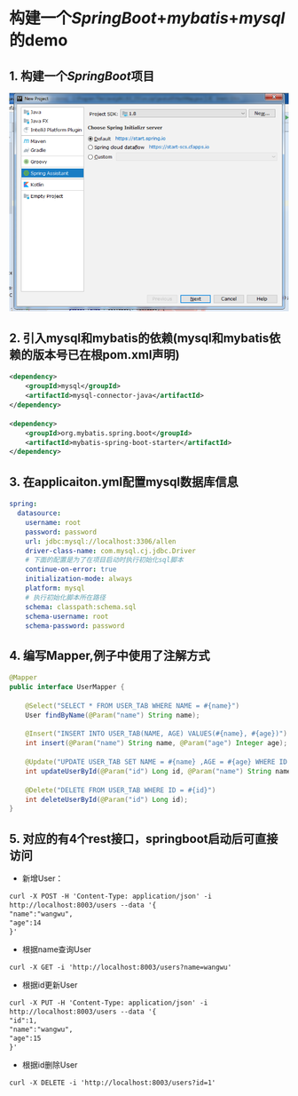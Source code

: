 # 构建一个*SpringBoot*+*mybatis*+*mysql*的demo

## 1. 构建一个*SpringBoot*项目
![SpringAssistant](src/main/resources/images/SpringAssitant.jpg)

## 2. 引入mysql和mybatis的依赖(mysql和mybatis依赖的版本号已在根pom.xml声明)
```xml
<dependency>
    <groupId>mysql</groupId>
    <artifactId>mysql-connector-java</artifactId>
</dependency>

<dependency>
    <groupId>org.mybatis.spring.boot</groupId>
    <artifactId>mybatis-spring-boot-starter</artifactId>
</dependency>
```
## 3. 在applicaiton.yml配置mysql数据库信息
```yaml
spring:
  datasource:
    username: root
    password: password
    url: jdbc:mysql://localhost:3306/allen
    driver-class-name: com.mysql.cj.jdbc.Driver
    # 下面的配置是为了在项目启动时执行初始化sql脚本
    continue-on-error: true
    initialization-mode: always
    platform: mysql
    # 执行初始化脚本所在路径
    schema: classpath:schema.sql
    schema-username: root
    schema-password: password
```
## 4. 编写Mapper,例子中使用了注解方式
```java
@Mapper
public interface UserMapper {

    @Select("SELECT * FROM USER_TAB WHERE NAME = #{name}")
    User findByName(@Param("name") String name);

    @Insert("INSERT INTO USER_TAB(NAME, AGE) VALUES(#{name}, #{age})")
    int insert(@Param("name") String name, @Param("age") Integer age);

    @Update("UPDATE USER_TAB SET NAME = #{name} ,AGE = #{age} WHERE ID = #{id}")
    int updateUserById(@Param("id") Long id, @Param("name") String name, @Param("age") Integer age);

    @Delete("DELETE FROM USER_TAB WHERE ID = #{id}")
    int deleteUserById(@Param("id") Long id);
}
```

## 5. 对应的有4个rest接口，springboot启动后可直接访问

- 新增User：
```
curl -X POST -H 'Content-Type: application/json' -i http://localhost:8003/users --data '{
"name":"wangwu",
"age":14
}'
```
- 根据name查询User
```
curl -X GET -i 'http://localhost:8003/users?name=wangwu'
```
- 根据id更新User
```
curl -X PUT -H 'Content-Type: application/json' -i http://localhost:8003/users --data '{
"id":1,
"name":"wangwu",
"age":15
}'
```
- 根据id删除User
```
curl -X DELETE -i 'http://localhost:8003/users?id=1'
```